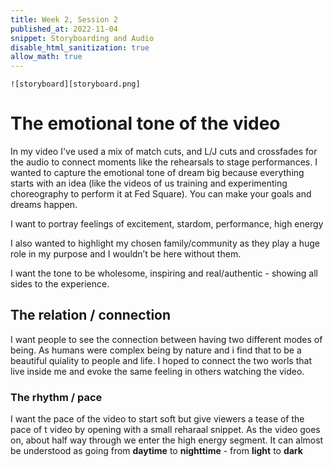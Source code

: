 ```yaml
---
title: Week 2, Session 2
published_at: 2022-11-04
snippet: Storyboarding and Audio
disable_html_sanitization: true
allow_math: true
---
```


`![storyboard][storyboard.png]` 

# The emotional tone of the video

In my video I've used a mix of match cuts, and  L/J cuts and crossfades for the audio to connect moments like the rehearsals to stage performances. I wanted to capture the emotional tone of dream big because everything starts with an idea (like the videos of us training and experimenting choreography to perform it at Fed Square). You can make your goals and dreams happen. 

I want to portray feelings of excitement, stardom, performance, high energy 

I also wanted to highlight my chosen family/community as they play a huge role in my purpose and I wouldn’t be here without them. ​

I want the tone to be wholesome, inspiring and real/authentic - showing all sides to the experience.

## The relation / connection 

I want people to see the connection between having two different modes of being. As humans were complex being by nature and i find that to be a beautiful quiality to people and life. I hoped to connect the two worls that live inside me and evoke the same feeling in others watching the video. 


### The rhythm / pace 

I want the pace of the video to start soft but give viewers a tease of the pace of t video by opening with a small reharaal snippet. As the video goes on, about half way through we enter the high energy segment. It can almost be understood as going from **daytime** to **nighttime** - from **light** to **dark** 




[storyboard.png]: storyboards.png